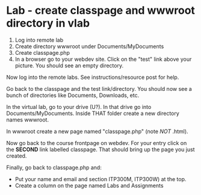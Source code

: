 Lab - create classpage and wwwroot directory in vlab
===============
1. Log into remote lab
2. Create directory wwwroot under Documents/MyDocuments
3. Create classpage.php
4. In a browser go to your webdev site. Click on the "test" link above your picture. You should see an empty directory.

Now log into the remote labs. See instructions/resource post for help.

Go back to the classpage and the test link/directory. You should now see a bunch of directories like Documents, Downloads, etc.

In the virtual lab, go to your drive (U?). In that drive go into Documents/MyDocuments. Inside THAT folder create a new directory names wwwroot.

In wwwroot create a new page named "classpage.php" (note *NOT* .html).

Now go back to the course frontpage on webdev. For your entry click on the **SECOND** link labelled classpage. That should bring up the page you just created.

Finally, go back to classpage.php and:
* Put your name and email and section ITP300M, ITP300W) at the top.
* Create a column on the page named Labs and Assignments
